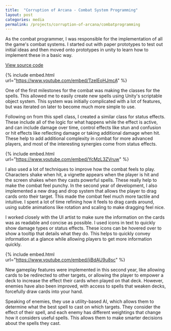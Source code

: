 ```yaml
---
title:  "Corruption of Arcana - Combat System Programming"
layout: post
categories: media
permalink: /projects/corruption-of-arcana/combatprogramming
---
```


As the combat programmer, I was responsible for the implementation of all the game's combat systems. I started out with paper prototypes to test out initial ideas and then moved onto prototypes in unity to learn how to implement these in a basic way.

[View source code](https://github.com/andrewscott02/Corruption-of-Arcana/tree/main/Assets/Scripts/Combat)


{% include embed.html url="https://www.youtube.com/embed/TzelEoHJmcA" %}

One of the first milestones for the combat was making the classes for the spells. This allowed me to easily create new spells using Unity's scriptable object system. This system was initially complicated with a lot of features, but was iterated on later to become much more simple to use.

Following on from this spell class, I created a similar class for status effects. These include all of the logic for what happens while the effect is active, and can include damage over time, control effects like stun and confusion or hit effects like reflecting damage or taking additional damage when hit. These help to add additional complexity in combat for more advanced players, and most of the interesting synergies come from status effects.

{% include embed.html url="https://www.youtube.com/embed/YcMzL3ZVruw" %}

I also used a lot of techniques to improve how the combat feels to play. Characters shake when hit, a vignette appears when the player is hit and the screen shakes when they casts powerful spells. These really help to make the combat feel punchy. In the second year of development, I also implemented a new drag and drop system that allows the player to drag cards onto their target. This made the combat feel much more tactile and intuitive. I spent a lot of time refining how it feels to drag cards around, using subtle animations like rotation and scaling to make dragging feel nice.

I worked closely with the UI artist to make sure the information on the cards was as readable and concise as possible. I used icons in text to quickly show damage types or status effects. These icons can be hovered over to show a tooltip that details what they do. This helps to quickly convey information at a glance while allowing players to get more information quickly.

{% include embed.html url="https://www.youtube.com/embed/jiBdAU9u8sc" %}

New gameplay features were implemented in this second year, like allowing cards to be redirected to other targets, or allowing the player to empower a deck to increase the effect their cards when played on that deck. However, enemies have also been improved, with access to spells that weaken decks, forcefully draw cards into your hand.

Speaking of enemies, they use a utility-based AI, which allows them to determine what the best spell to cast on which targets. They consider the effect of their spell, and each enemy has different weightings that change how it considers useful spells. This allows them to make smarter decisions about the spells they cast.
